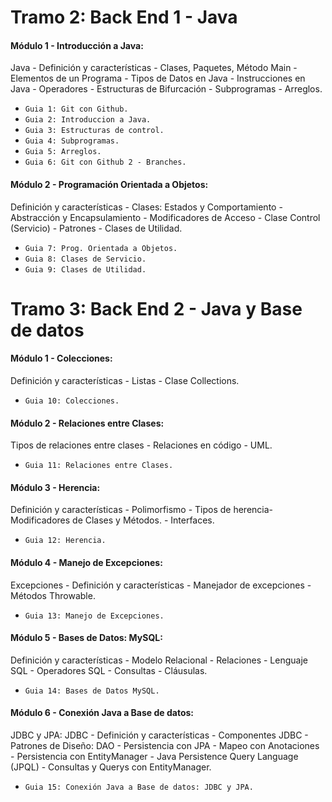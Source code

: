 # Tramo 2: Back End 1 - Java

#### Módulo 1 - Introducción a Java:

 Java - Definición y características - Clases, Paquetes, Método Main - Elementos de un Programa - Tipos de Datos en Java - Instrucciones en Java - Operadores - Estructuras de Bifurcación - Subprogramas - Arreglos.

- `Guia 1: Git con Github.`
- `Guia 2: Introduccion a Java.`
- `Guia 3: Estructuras de control.`
- `Guia 4: Subprogramas.`
- `Guia 5: Arreglos.`
- `Guia 6: Git con Github 2 - Branches.`

#### Módulo 2 - Programación Orientada a Objetos:

Definición y características - Clases: Estados y Comportamiento - Abstracción y Encapsulamiento - Modificadores de Acceso - Clase Control (Servicio) - Patrones - Clases de Utilidad.

- `Guia 7: Prog. Orientada a Objetos.`
- `Guia 8: Clases de Servicio.`
- `Guia 9: Clases de Utilidad.`

# 

# Tramo 3: Back End 2 - Java y Base de datos

#### Módulo 1 - Colecciones:

Definición y características - Listas - Clase Collections.

- `Guia 10: Colecciones.`

#### Módulo 2 - Relaciones entre Clases:

Tipos de relaciones entre clases - Relaciones en código - UML.

- `Guia 11: Relaciones entre Clases.`

#### Módulo 3 - Herencia:

Definición y características - Polimorfismo - Tipos de herencia- Modificadores de Clases y Métodos. - Interfaces.

- `Guia 12: Herencia.`

#### Módulo 4 - Manejo de Excepciones:

Excepciones - Definición y características - Manejador de excepciones - Métodos Throwable.

- `Guia 13: Manejo de Excepciones.`

#### Módulo 5 - Bases de Datos: MySQL:

Definición y características - Modelo
Relacional - Relaciones - Lenguaje SQL - Operadores SQL - Consultas - Cláusulas.

- `Guia 14: Bases de Datos MySQL.`

#### Módulo 6 - Conexión Java a Base de datos:

JDBC y JPA: JDBC - Definición y características - Componentes JDBC - Patrones de Diseño: DAO - Persistencia con JPA - Mapeo con Anotaciones - Persistencia con EntityManager - Java Persistence Query Language (JPQL) - Consultas y Querys con EntityManager.

- `Guia 15: Conexión Java a Base de datos: JDBC y JPA.`
